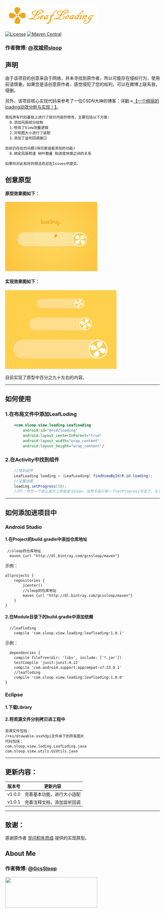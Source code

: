 <img src="https://github.com/GcsSloop/LeafLoading/blob/master/Art/title.png" width = "300" height = "75" alt="title" align=center />  

[![License](https://img.shields.io/badge/license-Apache%202-green.svg)](https://www.apache.org/licenses/LICENSE-2.0)
[![Maven Central](https://img.shields.io/bintray/v/gcssloop/maven/leafloding.svg)](https://bintray.com/gcssloop/maven/leafloding/view)
### 作者微博: [@攻城师sloop](http://weibo.com/5459430586)
## 声明
  由于该项目的创意来自于网络，并未寻找到原作者，所以可能存在侵权行为，使用前请慎重。如果您是该创意原作者，感觉侵犯了您的权利，可以在微博上联系我，侵删。
  
  另外，该项目核心实现代码来参考了一位CSDN大神的博客：详戳->[【一个绚丽的loading动效分析与实现！】](http://blog.csdn.net/tianjian4592/article/details/44538605)。
```
我在原有代码基础上进行了部分内容的修改，主要包括以下方面:
  0.添加风扇部分绘制
  1.修改了View测量逻辑
  2.对视图大小进行了适配
  3.添加了监听回调接口
  
目前仍存在的问题(待完善或者添加的功能)
  0.绑定风扇转速 树叶数量 和进度快慢之间的关系

如果你对此有好的想法欢迎在Issues中提交。
```
  
  
## 创意原型

#### 原型效果图如下：
![LeafLoading](https://github.com/GcsSloop/LeafLoading/blob/master/Art/model.gif)
#### 实现效果图如下：
![LeafLoadingDemo](https://github.com/GcsSloop/LeafLoading/blob/master/Art/loadingTest.gif)

目前实现了原型中百分之九十左右的内容。

---
## 如何使用
### 1.在布局文件中添加LeafLoding
``` xml
    <com.sloop.view.loading.LeafLoading
        android:id="@+id/loading"
        android:layout_centerInParent="true"
        android:layout_width="wrap_content"
        android:layout_height="wrap_content"/
```
### 2.在Activity中找到组件
``` java
    //找到组件
    LeafLoading loading = (LeafLoading) findViewById(R.id.loading);
    //设置进度
    loading.setProgress(50);
    //PS：作为一个这么高大上的自定义View，当然不会只有一个setProgress方法了，关于其他用法，请看后续的说明文档
```

---
## 如何添加进项目中
### Android Studio
#### 1.在Project的build.gradle中添加仓库地址
```
 //sloop的仓库地址
  maven {url "http://dl.bintray.com/gcssloop/maven"}
```
示例：
```
allprojects {
    repositories {
        jcenter()
        //sloop的仓库地址
        maven {url "http://dl.bintray.com/gcssloop/maven"}
    }
}
```
#### 2.在Module目录下的build.gradle中添加依赖
```
  //leafloding
    compile 'com.sloop.view.loading:leafloading:1.0.1'
```
示例：
```
  dependencies {
    compile fileTree(dir: 'libs', include: ['*.jar'])
    testCompile 'junit:junit:4.12'
    compile 'com.android.support:appcompat-v7:23.0.1'
    //leafloding
    compile 'com.sloop.view.loading:leafloading:1.0.0'
}
```

### Eclipse
#### 1.下载Library
#### 2.将资源文件分别拷贝进工程中
```
资源文件包括：
/res/drawable-xxxhdpi文件夹下的所有图片
代码包括：
com.sloop.view.loding.LeafLoding.java
com.sloop.view.utils.UiUtils.java
```
---
## 更新内容：
版本号 | 更新内容
 ---   |  ---
v1.0.0 | 完善基本功能，进行大小适配
v1.0.1 | 完善注释文档，添加监听回调

---
## 致谢：
  感谢原作者 [学问积年而成](http://blog.csdn.net/tianjian4592?viewmode=list) 提供的实现原型。

## About Me

### 作者微博: [@GcsSloop](http://weibo.com/GcsSloop)

<a href="https://github.com/GcsSloop/README/blob/master/README.md" target="_blank"> <img src="http://ww4.sinaimg.cn/large/005Xtdi2gw1f1qn89ihu3j315o0dwwjc.jpg" width=300 height=100 /> </a>

